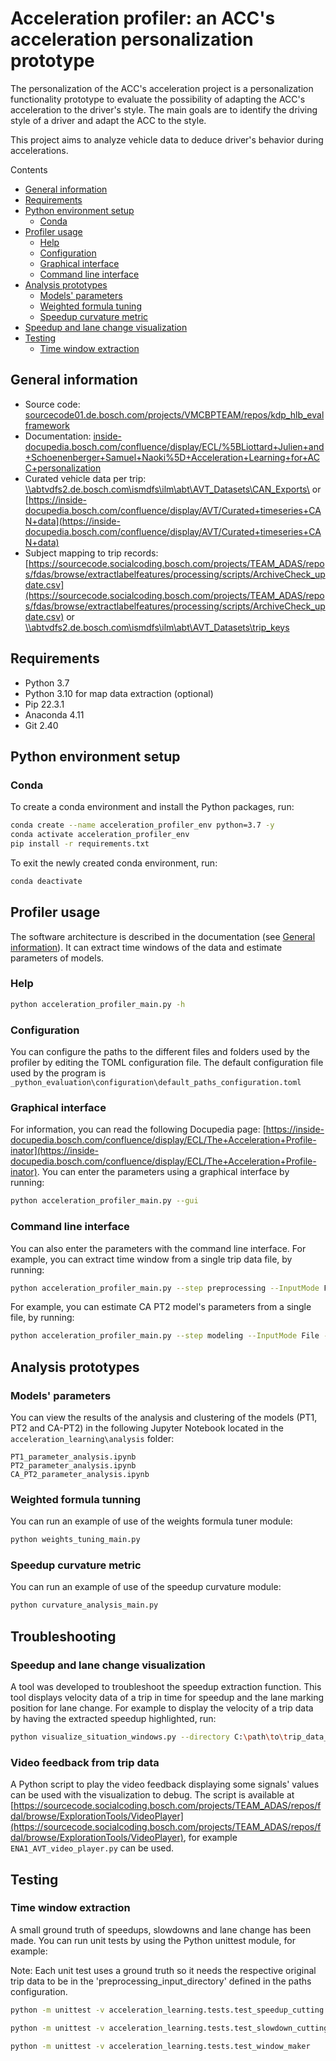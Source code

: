 # Acceleration profiler: an ACC's acceleration personalization prototype
The personalization of the ACC's acceleration project is a personalization functionality prototype to evaluate the possibility of adapting the ACC's acceleration to the driver's style. The main goals are to identify the driving style of a driver and adapt the ACC to the style.

This project aims to analyze vehicle data to deduce driver's behavior during accelerations.

Contents
- [General information](#general-information)
- [Requirements](#requirements)
- [Python environment setup](#python-environment-setup)
    - [Conda](#conda)
- [Profiler usage](#profiler-usage)
    - [Help](#help)
    - [Configuration](#configuration)
    - [Graphical interface](#graphical-interface)
    - [Command line interface](#command-line-interface)
- [Analysis prototypes](#analysis-prototypes)
    - [Models' parameters](#models-parameters)
    - [Weighted formula tuning](#weighted-formula-tunning)
    - [Speedup curvature metric](#speedup-curvature-metric)
- [Speedup and lane change visualization](#speedup-and-lane-change-visualization)
- [Testing](#testing)
    - [Time window extraction](#time-window-extraction)
## General information
- Source code: [sourcecode01.de.bosch.com/projects/VMCBPTEAM/repos/kdp_hlb_evalframework](https://sourcecode01.de.bosch.com/projects/VMCBPTEAM/repos/kdp_hlb_evalframework)
- Documentation: [inside-docupedia.bosch.com/confluence/display/ECL/%5BLiottard+Julien+and+Schoenenberger+Samuel+Naoki%5D+Acceleration+Learning+for+ACC+personalization](https://inside-docupedia.bosch.com/confluence/display/ECL/%5BLiottard+Julien+and+Schoenenberger+Samuel+Naoki%5D+Acceleration+Learning+for+ACC+personalization)
- Curated vehicle data per trip: [\\\abtvdfs2.de.bosch.com\ismdfs\ilm\abt\AVT_Datasets\CAN_Exports\\](\\\abtvdfs2.de.bosch.com\ismdfs\ilm\abt\AVT_Datasets\CAN_Exports\\) or [https://inside-docupedia.bosch.com/confluence/display/AVT/Curated+timeseries+CAN+data](https://inside-docupedia.bosch.com/confluence/display/AVT/Curated+timeseries+CAN+data)
- Subject mapping to trip records: [https://sourcecode.socialcoding.bosch.com/projects/TEAM_ADAS/repos/fdas/browse/extractlabelfeatures/processing/scripts/ArchiveCheck_update.csv](https://sourcecode.socialcoding.bosch.com/projects/TEAM_ADAS/repos/fdas/browse/extractlabelfeatures/processing/scripts/ArchiveCheck_update.csv) or [\\\abtvdfs2.de.bosch.com\ismdfs\ilm\abt\AVT_Datasets\trip_keys](\\\abtvdfs2.de.bosch.com\ismdfs\ilm\abt\AVT_Datasets\trip_keys)
## Requirements
- Python 3.7
- Python 3.10 for map data extraction (optional)
- Pip 22.3.1
- Anaconda 4.11
- Git 2.40
## Python environment setup
### Conda
To create a conda environment and install the Python packages, run:
```bash
conda create --name acceleration_profiler_env python=3.7 -y
conda activate acceleration_profiler_env
pip install -r requirements.txt
```
To exit the newly created conda environment, run:
```bash
conda deactivate
```
## Profiler usage
The software architecture is described in the documentation (see [General information](#general-information)). It can extract time windows of the data and estimate parameters of models.
### Help
```bash
python acceleration_profiler_main.py -h
```
### Configuration
You can configure the paths to the different files and folders used by the profiler by editing the TOML configuration file. The default configuration file used by the program is `_python_evaluation\configuration\default_paths_configuration.toml`
### Graphical interface
For information, you can read the following Docupedia page: [https://inside-docupedia.bosch.com/confluence/display/ECL/The+Acceleration+Profile-inator](https://inside-docupedia.bosch.com/confluence/display/ECL/The+Acceleration+Profile-inator). You can enter the parameters using a graphical interface by running:
```bash
python acceleration_profiler_main.py --gui
```
### Command line interface
You can also enter the parameters with the command line interface.
For example, you can extract time window from a single trip data file, by running:
```bash
python acceleration_profiler_main.py --step preprocessing --InputMode File --MappingFile C:\path\to\subject_trip_mapping_file.csv --InputFile C:\path\to\trip_data_file.csv
```
For example, you can estimate CA PT2 model's parameters from a single file, by running:
```bash
python acceleration_profiler_main.py --step modeling --InputMode File --MappingFile C:\path\to\subject_trip_mapping_file.csv --InputFile C:\path\to\trip_data_file.csv --Estimation_Step python_estimation -model CA_PT2 --MATLAB_command parameter_estimation --Starting_Speedup_Index 0 --Ending_Speedup_Index 1 --Save_postfix version1
```
## Analysis prototypes
### Models' parameters
You can view the results of the analysis and clustering of the models (PT1, PT2 and CA-PT2) in the following Jupyter Notebook located in the `acceleration_learning\analysis` folder:
```
PT1_parameter_analysis.ipynb
PT2_parameter_analysis.ipynb
CA_PT2_parameter_analysis.ipynb
```
### Weighted formula tunning
You can run an example of use of the weights formula tuner module:
```bash
python weights_tuning_main.py
```
### Speedup curvature metric
You can run an example of use of the speedup curvature module:
```bash
python curvature_analysis_main.py
```
## Troubleshooting
### Speedup and lane change visualization
A tool was developed to troubleshoot the speedup extraction function. This tool displays velocity data of a trip in time for speedup and the lane marking position for lane change.
For example to display the velocity of a trip data by having the extracted speedup highlighted, run:
```bash
python visualize_situation_windows.py --directory C:\path\to\trip_data_directory --scenario speed_up --filename trip_data_file.csv
```
### Video feedback from trip data
A Python script to play the video feedback displaying some signals' values can be used with the visualization to debug. The script is available at [https://sourcecode.socialcoding.bosch.com/projects/TEAM_ADAS/repos/fdal/browse/ExplorationTools/VideoPlayer](https://sourcecode.socialcoding.bosch.com/projects/TEAM_ADAS/repos/fdal/browse/ExplorationTools/VideoPlayer), for example `ENA1_AVT_video_player.py` can be used.
## Testing
### Time window extraction
A small ground truth of speedups, slowdowns and lane change has been made. You can run unit tests by using the Python unittest module, for example:

Note: Each unit test uses a ground truth so it needs the respective original trip data to be in the 'preprocessing_input_directory' defined in the paths configuration.
```bash
python -m unittest -v acceleration_learning.tests.test_speedup_cutting
```
```bash
python -m unittest -v acceleration_learning.tests.test_slowdown_cutting
```
```bash
python -m unittest -v acceleration_learning.tests.test_window_maker
```
